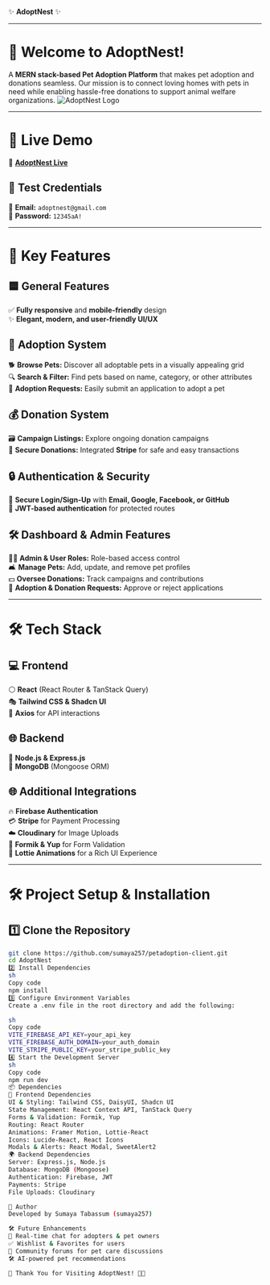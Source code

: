 ✨ **AdoptNest** ✨

---

# 🏡 **Welcome to AdoptNest!**
A **MERN stack-based Pet Adoption Platform** that makes pet adoption and donations seamless. Our mission is to connect loving homes with pets in need while enabling hassle-free donations to support animal welfare organizations.
<img src="path_to_your_image.jpg" alt="AdoptNest Logo" style="max-width: 100%; height: auto;">

---

# 🚀 **Live Demo**
🔗 <a href="https://i.ibb.co.com/QF8sGdpd/Screenshot-2025-02-05-141051.png" target="_blank" rel="noopener noreferrer"><b>AdoptNest Live</b></a>


## 🎫 **Test Credentials**
📧 **Email:** `adoptnest@gmail.com`  
🔑 **Password:** `12345aA!`

---

# 🌟 **Key Features**

## 🟦 **General Features**
✅ **Fully responsive** and **mobile-friendly** design  
✨ **Elegant, modern, and user-friendly UI/UX**

## 🐾 **Adoption System**
🐕 **Browse Pets:** Discover all adoptable pets in a visually appealing grid  
🔍 **Search & Filter:** Find pets based on name, category, or other attributes  
📝 **Adoption Requests:** Easily submit an application to adopt a pet  

## 💰 **Donation System**
🗃️ **Campaign Listings:** Explore ongoing donation campaigns  
💎 **Secure Donations:** Integrated **Stripe** for safe and easy transactions  

## 🔒 **Authentication & Security**
🔑 **Secure Login/Sign-Up** with **Email, Google, Facebook, or GitHub**  
🔐 **JWT-based authentication** for protected routes  

## 🛠️ **Dashboard & Admin Features**
👨‍💼 **Admin & User Roles:** Role-based access control  
🛋️ **Manage Pets:** Add, update, and remove pet profiles  
💵 **Oversee Donations:** Track campaigns and contributions  
📩 **Adoption & Donation Requests:** Approve or reject applications  

---

# 🛠️ **Tech Stack**

## 💻 **Frontend**
⚪ **React** (React Router & TanStack Query)  
🎭 **Tailwind CSS & Shadcn UI**  
📼 **Axios** for API interactions  

## 🌐 **Backend**
🔵 **Node.js & Express.js**  
🌳 **MongoDB** (Mongoose ORM)  

## 🌐 **Additional Integrations**
🔥 **Firebase Authentication**  
💳 **Stripe** for Payment Processing  
☁️ **Cloudinary** for Image Uploads  
📄 **Formik & Yup** for Form Validation  
🎦 **Lottie Animations** for a Rich UI Experience  

---

# 🛠️ **Project Setup & Installation**

## 1️⃣ **Clone the Repository**
```sh
git clone https://github.com/sumaya257/petadoption-client.git
cd AdoptNest
2️⃣ Install Dependencies
sh
Copy code
npm install
3️⃣ Configure Environment Variables
Create a .env file in the root directory and add the following:

sh
Copy code
VITE_FIREBASE_API_KEY=your_api_key
VITE_FIREBASE_AUTH_DOMAIN=your_auth_domain
VITE_STRIPE_PUBLIC_KEY=your_stripe_public_key
4️⃣ Start the Development Server
sh
Copy code
npm run dev
📦 Dependencies
🎨 Frontend Dependencies
UI & Styling: Tailwind CSS, DaisyUI, Shadcn UI
State Management: React Context API, TanStack Query
Forms & Validation: Formik, Yup
Routing: React Router
Animations: Framer Motion, Lottie-React
Icons: Lucide-React, React Icons
Modals & Alerts: React Modal, SweetAlert2
🌍 Backend Dependencies
Server: Express.js, Node.js
Database: MongoDB (Mongoose)
Authentication: Firebase, JWT
Payments: Stripe
File Uploads: Cloudinary

👤 Author
Developed by Sumaya Tabassum (sumaya257)

🛠️ Future Enhancements
🔄 Real-time chat for adopters & pet owners
✅ Wishlist & Favorites for users
🏢 Community forums for pet care discussions
🛠️ AI-powered pet recommendations

🎉 Thank You for Visiting AdoptNest! 🐾🌟
